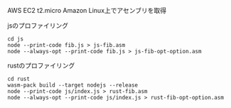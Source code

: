 AWS EC2 t2.micro Amazon Linux上でアセンブリを取得

jsのプロファイリング
```shell
cd js
node --print-code fib.js > js-fib.asm
node --always-opt --print-code fib.js > js-fib-opt-option.asm
```

rustのプロファイリング
```shell
cd rust
wasm-pack build --target nodejs --release
node --print-code js/index.js > rust-fib.asm
node --always-opt --print-code js/index.js > rust-fib-opt-option.asm
```
